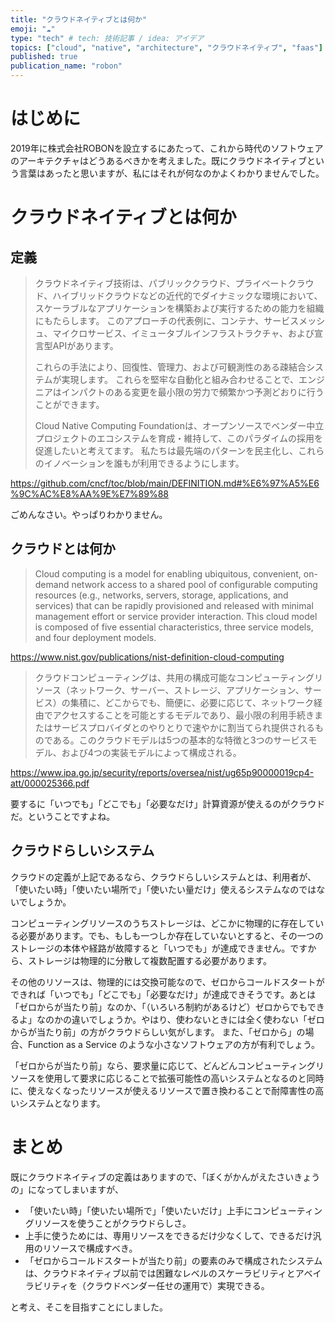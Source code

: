 ```yaml
---
title: "クラウドネイティブとは何か"
emoji: "☁"
type: "tech" # tech: 技術記事 / idea: アイデア
topics: ["cloud", "native", "architecture", "クラウドネイティブ", "faas"]
published: true
publication_name: "robon"
---
```

# はじめに

2019年に株式会社ROBONを設立するにあたって、これから時代のソフトウェアのアーキテクチャはどうあるべきかを考えました。既にクラウドネイティブという言葉はあったと思いますが、私にはそれが何なのかよくわかりませんでした。

# クラウドネイティブとは何か
## 定義

> クラウドネイティブ技術は、パブリッククラウド、プライベートクラウド、ハイブリッドクラウドなどの近代的でダイナミックな環境において、スケーラブルなアプリケーションを構築および実行するための能力を組織にもたらします。 このアプローチの代表例に、コンテナ、サービスメッシュ、マイクロサービス、イミュータブルインフラストラクチャ、および宣言型APIがあります。
>
> これらの手法により、回復性、管理力、および可観測性のある疎結合システムが実現します。 これらを堅牢な自動化と組み合わせることで、エンジニアはインパクトのある変更を最小限の労力で頻繁かつ予測どおりに行うことができます。
>
> Cloud Native Computing Foundationは、オープンソースでベンダー中立プロジェクトのエコシステムを育成・維持して、このパラダイムの採用を促進したいと考えてます。 私たちは最先端のパターンを民主化し、これらのイノベーションを誰もが利用できるようにします。

https://github.com/cncf/toc/blob/main/DEFINITION.md#%E6%97%A5%E6%9C%AC%E8%AA%9E%E7%89%88

ごめんなさい。やっぱりわかりません。

## クラウドとは何か

> Cloud computing is a model for enabling ubiquitous, convenient, on-demand network access to a shared pool of configurable computing resources (e.g., networks, servers, storage, applications, and services) that can be rapidly provisioned and released with minimal management effort or service provider interaction. This cloud model is composed of five essential characteristics, three service models, and four deployment models.

https://www.nist.gov/publications/nist-definition-cloud-computing

> クラウドコンピューティングは、共用の構成可能なコンピューティングリソース（ネットワーク、サーバー、ストレージ、アプリケーション、サービス）の集積に、どこからでも、簡便に、必要に応じて、ネットワーク経由でアクセスすることを可能とするモデルであり、最小限の利用手続きまたはサービスプロバイダとのやりとりで速やかに割当てられ提供されるものである。このクラウドモデルは5つの基本的な特徴と3つのサービスモデル、および4つの実装モデルによって構成される。

https://www.ipa.go.jp/security/reports/oversea/nist/ug65p90000019cp4-att/000025366.pdf

要するに「いつでも」「どこでも」「必要なだけ」計算資源が使えるのがクラウドだ。ということですよね。

## クラウドらしいシステム

クラウドの定義が上記であるなら、クラウドらしいシステムとは、利用者が、「使いたい時」「使いたい場所で」「使いたい量だけ」使えるシステムなのではないでしょうか。

コンピューティングリソースのうちストレージは、どこかに物理的に存在している必要があります。でも、もしも一つしか存在していないとすると、その一つのストレージの本体や経路が故障すると「いつでも」が達成できません。ですから、ストレージは物理的に分散して複数配置する必要があります。

その他のリソースは、物理的には交換可能なので、ゼロからコールドスタートができれば「いつでも」「どこでも」「必要なだけ」が達成できそうです。あとは「ゼロからが当たり前」なのか、「（いろいろ制約があるけど）ゼロからでもできるよ」なのかの違いでしょうか。やはり、使わないときには全く使わない「ゼロからが当たり前」の方がクラウドらしい気がします。
また、「ゼロから」の場合、Function as a Service のような小さなソフトウェアの方が有利でしょう。

「ゼロからが当たり前」なら、要求量に応じて、どんどんコンピューティングリソースを使用して要求に応じることで拡張可能性の高いシステムとなるのと同時に、使えなくなったリソースが使えるリソースで置き換わることで耐障害性の高いシステムとなります。

# まとめ

既にクラウドネイティブの定義はありますので、「ぼくがかんがえたさいきょうの」になってしまいますが、

* 「使いたい時」「使いたい場所で」「使いたいだけ」上手にコンピューティングリソースを使うことがクラウドらしさ。
* 上手に使うためには、専用リソースをできるだけ少なくして、できるだけ汎用のリソースで構成すべき。
* 「ゼロからコールドスタートが当たり前」の要素のみで構成されたシステムは、クラウドネイティブ以前では困難なレベルのスケーラビリティとアベイラビリティを（クラウドベンダー任せの運用で）実現できる。

と考え、そこを目指すことにしました。
